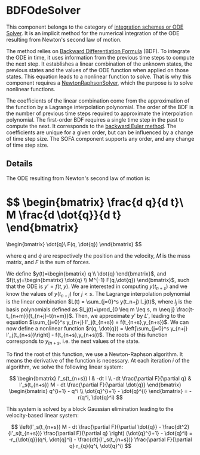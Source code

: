 BDFOdeSolver
============

This component belongs to the category of [integration schemes or ODE Solver](../../../../simulation-principles/system-resolution/integration-scheme/).
It is an implicit method for the numerical integration of the ODE resulting from Newton's second law of motion.

The method relies on [Backward Differentiation Formula](https://en.wikipedia.org/wiki/Backward_differentiation_formula) (BDF).
To integrate the ODE in time, it uses information from the previous time steps to compute the next step.
It establishes a linear combination of the unknown states, the previous states and the values of the ODE function when applied on those states.
This equation leads to a nonlinear function to solve.
That is why this component requires a [NewtonRaphsonSolver](NewtonRaphsonSolver.md), which the purpose is to solve nonlinear functions.

The coefficients of the linear combination come from the approximation of the function by a Lagrange interpolation polynomial.
The order of the BDF is the number of previous time steps required to approximate the interpolation polynomial.
The first-order BDF requires a single time step in the past to compute the next.
It corresponds to the [backward Euler method](EulerImplicitSolver.md).
The coefficients are unique for a given order, but can be influenced by a change of time step size.
The SOFA component supports any order, and any change of time step size.

Details
-------

The ODE resulting from Newton's second law of motion is:

$$
\begin{bmatrix}
\frac{d q}{d t}\\
M \frac{d \dot{q}}{d t}
\end{bmatrix}
=
\begin{bmatrix}
\dot{q}\\
F(q, \dot{q})
\end{bmatrix}
$$

where $q$ and $\dot{q}$ are respectively the position and the velocity, $M$ is the mass matrix, and $F$ is the sum of forces.

We define $y(t)=\begin{bmatrix} q \\ \dot{q} \end{bmatrix}$, and $f(t,y)=\begin{bmatrix} \dot{q} \\ M^{-1} F(q,\dot{q}) \end{bmatrix}$, such that the ODE is $y'=f(t,y)$.
We are interested in computing $y(t_{n+s})$ and we know the values of $y(t_{n+j})$ for $j \lt s$.
The Lagrange interpolation polynomial is the linear combination $L(t) = \sum_{j=0}^s y(t_n+j) l_j(t)$, where $l_j$ is the basis polynomials defined as $l_j(t)=\prod_{0 \leq m \leq s, m \neq j} \frac{t-t_{n+m}}{t_{n+j}-t{n+m}}$.
Then, we approximate $y'$ by $L'$, leading to the equation $\sum_{j=0}^s y_{n+j} l'_j(t_{n+s}) = f(t_{n+s},y_{n+s})$.
We can now define a nonlinear function $r(q, \dot{q}) = \left[\sum_{j=0}^s y_{n+j} l'_j(t_{n+s})\right] - f(t_{n+s},y_{n+s})$. 
The roots of this function corresponds to $y_{tn+s}$, i.e. the next values of the state.

To find the root of this function, we use a Newton-Raphson algorithm.
It means the derivative of the function is necessary.
At each iteration $i$ of the algorithm, we solve the following linear system:

$$
\begin{bmatrix}
l'_s(t_{n+s}) I & -dt I \\
-dt \frac{\partial F}{\partial q} & l'_s(t_{n+s}) M - dt \frac{\partial F}{\partial \dot{q}}
\end{bmatrix}
\begin{bmatrix}
q^{i+1} - q^i \\
\dot{q}^{i+1} - \dot{q}^{i}
\end{bmatrix}
= -r(q^i, \dot{q}^i)
$$

This system is solved by a block Gaussian elimination leading to the velocity-based linear system:

$$
\left(l'_s(t_{n+s}) M - dt \frac{\partial F}{\partial \dot{q}} - \frac{dt^2}{l'_s(t_{n+s})} \frac{\partial F}{\partial q} \right)
(\dot{q}^{i+1} - \dot{q}^i)
= -r_{\dot{q}}(q^i, \dot{q}^i) - \frac{dt}{l'_s(t_{n+s})} \frac{\partial F}{\partial q} r_{q}(q^i, \dot{q}^i)
$$


